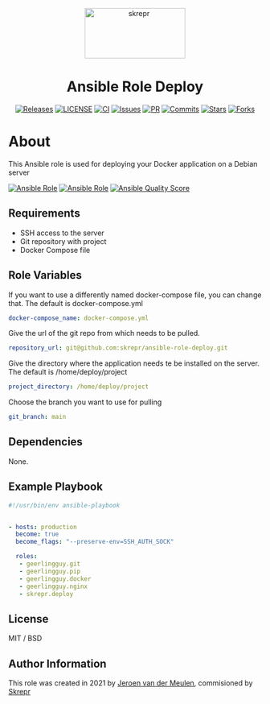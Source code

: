 <a href="https://skrepr.com/">
  <p align="center">
    <img width="200" height="100" src="https://skrepr.com/theme/skrepr/img/skrepr.svg?a3d5f79941" alt="skrepr" />
  </p>
</a>
<h1 align="center">Ansible Role Deploy</h1>
<div align="center">
  <a href="https://github.com/skrepr/ansible-role-deploy/releases"><img src="https://img.shields.io/github/release/skrepr/ansible-role-deploy.svg" alt="Releases"/></a><a> </a>
  <a href="https://github.com/skrepr/ansible-role-deploy/blob/main/LICENSE"><img src="https://img.shields.io/github/license/skrepr/ansible-role-deploy" alt="LICENSE"/></a><a> </a>
  <a href="https://github.com/skrepr/ansible-role-deploy/actions/workflows/ci.yml"><img src="https://github.com/skrepr/ansible-role-deploy/actions/workflows/ci.yml/badge.svg" alt="CI"/></a><a> </a>
  <a href="https://github.com/skrepr/ansible-role-deploy/issues"><img src="https://img.shields.io/github/issues/skrepr/ansible-role-deploy.svg" alt="Issues"/></a><a> </a>
  <a href="https://github.com/skrepr/ansible-role-deploy/pulls"><img src="https://img.shields.io/github/issues-pr/skrepr/ansible-role-deploy.svg" alt="PR"/></a><a> </a>
  <a href="https://github.com/skrepr/ansible-role-deploy/commits"><img src="https://img.shields.io/github/commit-activity/m/skrepr/ansible-role-deploy" alt="Commits"/></a><a> </a>
  <a href="https://github.com/skrepr/ansible-role-deploy/stars"><img src="https://img.shields.io/github/stars/skrepr/ansible-role-deploy.svg" alt="Stars"/></a><a> </a>
  <a href="https://github.com/skrepr/ansible-role-deploy/releases"><img src="https://img.shields.io/github/forks/skrepr/ansible-role-deploy.svg" alt="Forks"/></a><a> </a>
</div>

# About

This Ansible role is used for deploying your Docker application on a Debian server

[![Ansible Role](https://img.shields.io/ansible/role/56377)](https://galaxy.ansible.com/skrepr_github/deploy)
[![Ansible Role](https://img.shields.io/ansible/role/d/56377)](https://galaxy.ansible.com/skrepr_github/deploy)
[![Ansible Quality Score](https://img.shields.io/ansible/quality/56377)](https://galaxy.ansible.com/skrepr_github/deploy)

## Requirements

- SSH access to the server
- Git repository with project
- Docker Compose file

## Role Variables

If you want to use a differently named docker-compose file, you can change that. The default is docker-compose.yml

```yaml
docker-compose_name: docker-compose.yml
```

Give the url of the git repo from which needs to be pulled.

```yaml
repository_url: git@github.com:skrepr/ansible-role-deploy.git
```

Give the directory where the application needs te be installed on the server. The default is /home/deploy/project

```yaml
project_directory: /home/deploy/project
```

 Choose the branch you want to use for pulling

```yaml
git_branch: main
```

## Dependencies

None.

## Example Playbook

```yaml
#!/usr/bin/env ansible-playbook


- hosts: production
  become: true
  become_flags: "--preserve-env=SSH_AUTH_SOCK"

  roles:
   - geerlingguy.git
   - geerlingguy.pip
   - geerlingguy.docker
   - geerlingguy.nginx
   - skrepr.deploy
```

## License

MIT / BSD

## Author Information

This role was created in 2021 by [Jeroen van der Meulen](https://github.com/jeroenvandermeulen), commisioned by [Skrepr](https://skrepr.com)

